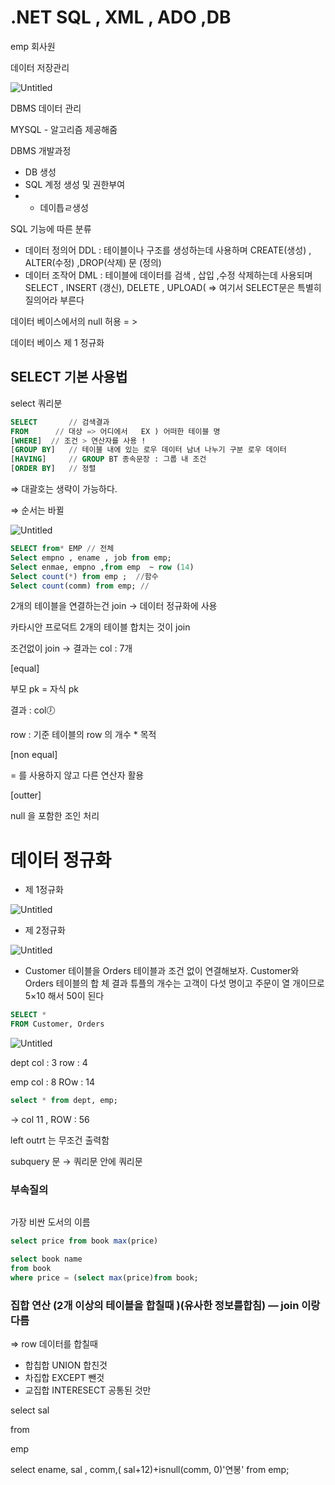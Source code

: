 # .NET SQL , XML , ADO ,DB

emp 회사원

데이터 저장관리 

![Untitled](NET%20SQL%20,%20XML%20,%20ADO%20,DB%209b656ad932a849638ca43b419b715c93/Untitled.png)

DBMS 데이터 관리

MYSQL - 알고리즘 제공해줌 

DBMS 개발과정 

- DB 생성
- SQL 계정 생성 및 권한부여
- - 데이틉ㄹ생성

SQL 기능에 따른 분류

- 데이터 정의어 DDL : 테이블이나 구조를  생성하는데 사용하며 CREATE(생성) , ALTER(수정) ,DROP(삭제) 문 (정의)
- 데이터 조작어 DML : 테이블에 데이터를 검색 , 삽입 ,수정 삭제하는데 사용되며 SELECT , INSERT (갱신), DELETE , UPLOAD( ⇒ 여기서 SELECT문은 특별히 질의어라 부른다

데이터 베이스에서의 null 허용 = > 

데이터 베이스 제 1 정규화 

## SELECT 기본 사용법

select  쿼리분

```sql
SELECT       // 검색결과 
FROM      // 대상 => 어디에서   EX ) 어떠한 테이블 명 
[WHERE]  // 조건 > 연산자를 사용 !
[GROUP BY]   // 테이블 내에 있는 로우 데이터 남녀 나누기 구분 로우 데이터
[HAVING]     // GROUP BT 종속문장 : 그룹 내 조건 
[ORDER BY]   // 정렬 
```

⇒ 대괄호는 생략이 가능하다.

⇒ 순서는 바뀔

![Untitled](NET%20SQL%20,%20XML%20,%20ADO%20,DB%209b656ad932a849638ca43b419b715c93/Untitled%201.png)

```sql
SELECT from* EMP // 전체
Select empno , ename , job from emp;
Select enmae, empno ,from emp  ~ row (14)
Select count(*) from emp ;  //함수 
Select count(comm) from emp; // 
```

2개의 테이블을 연결하는건 join  → 데이터 정규화에 사용 

카타시안 프로덕트  2개의 테이블 합치는 것이 join

조건없이 join → 결과는 col : 7개 

[equal]

부모 pk = 자식 pk 

결과 : col🕖

row : 기준 테이블의 row 의 개수 * 목적

[non equal]

= 를 사용하지 않고 다른 연산자 활용 

[outter]

null 을 포함한 조인 처리 

# 데이터 정규화

- 제 1정규화

![Untitled](NET%20SQL%20,%20XML%20,%20ADO%20,DB%209b656ad932a849638ca43b419b715c93/Untitled%202.png)

- 제 2정규화

![Untitled](NET%20SQL%20,%20XML%20,%20ADO%20,DB%209b656ad932a849638ca43b419b715c93/Untitled%203.png)

- Customer 테이블을 Orders 테이블과 조건 없이 연결해보자. Customer와 Orders 테이블의 합
체 결과 튜플의 개수는 고객이 다섯 명이고 주문이 열 개이므로 5×10 해서 50이 된다

```sql
SELECT *
FROM Customer, Orders
```

![Untitled](NET%20SQL%20,%20XML%20,%20ADO%20,DB%209b656ad932a849638ca43b419b715c93/Untitled%204.png)

dept col : 3 row : 4

emp col : 8 ROw : 14

```sql
select * from dept, emp;  
```

→ col 11 , ROW : 56

left outrt 는 무조건 출력함 

subquery 문 → 쿼리문 안에 쿼리문 

### 부속질의

```sql

```

가장 비싼 도서의 이름

```sql
select price from book max(price)
```

```sql
select book name 
from book
where price = (select max(price)from book;

```

### 집합 연산 (2개 이상의 테이블을 합칠때 )(유사한 정보를합침)  —  join 이랑 다름

⇒ row 데이터를 합칠때 

- 합칩합 UNION  합친것
- 차집합 EXCEPT  뺀것
- 교집합 INTERESECT  공통된 것만

select sal

 from

emp

select ename, sal , comm,( sal+12)+isnull(comm, 0)'연봉' from emp;